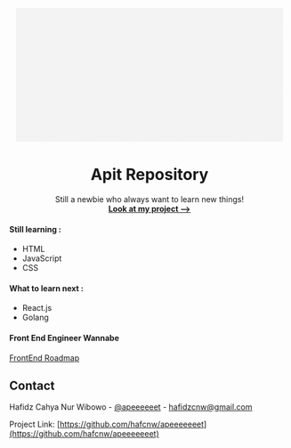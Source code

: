 <p align="center">
  <a>
    <img src="https://github.com/hafcnw/apeeeeeeet/blob/a5f0bccf53d7fba213b13fbf74e5e194ddfbbc30/Welcome%20to%20my%20repository!.gif" alt="Banner" width="480" height="240">
  </a>

  <h1 align="center">Apit Repository</h1>

  <p align="center">
    Still a newbie who always want to learn new things!
    <br />
  <a href="https://github.com/hafcnw/apeeeeeeet.git"><strong>Look at my project --></strong></a>
</p>

#### Still learning :
* HTML
* JavaScript
* CSS

#### What to learn next :
* React.js
* Golang

#### Front End Engineer Wannabe
[FrontEnd Roadmap](https://roadmap.sh/frontend)

<!-- CONTACT -->
## Contact

Hafidz Cahya Nur Wibowo - [@apeeeeeet](https://instagram.com/apeeeeeeet) - hafidzcnw@gmail.com

Project Link: [https://github.com/hafcnw/apeeeeeeet](https://github.com/hafcnw/apeeeeeeet)
